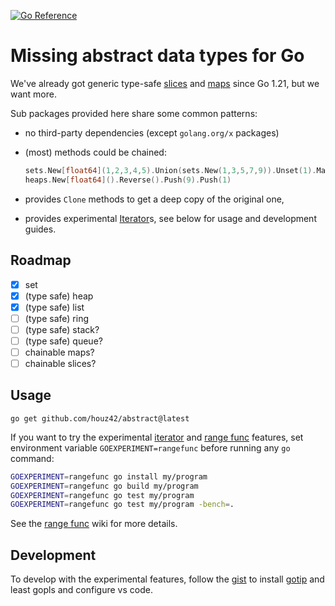 [![Go Reference](https://pkg.go.dev/badge/github.com/houz42/abstract.svg)](https://pkg.go.dev/github.com/houz42/abstract)

# Missing abstract data types for Go

We've already got generic type-safe [slices](https://pkg.go.dev/slices) and [maps](https://pkg.go.dev/maps) since Go 1.21, but we want more.

Sub packages provided here share some common patterns:

- no third-party dependencies (except `golang.org/x` packages)
- (most) methods could be chained:

    ```go
    sets.New[float64](1,2,3,4,5).Union(sets.New(1,3,5,7,9)).Unset(1).Map(math.Sqrt)
    heaps.New[float64]().Reverse().Push(9).Push(1)
    ```

- provides `Clone` methods to get a deep copy of the original one,
- provides experimental [Iterator]s, see below for usage and development guides.

## Roadmap

- [x] set
- [x] (type safe) heap
- [x] (type safe) list
- [ ] (type safe) ring
- [ ] (type safe) stack?
- [ ] (type safe) queue?
- [ ] chainable maps?
- [ ] chainable slices?

## Usage

`go get github.com/houz42/abstract@latest`

If you want to try the experimental [iterator] and [range func] features,
set environment variable `GOEXPERIMENT=rangefunc` before running any `go` command:

```sh
GOEXPERIMENT=rangefunc go install my/program
GOEXPERIMENT=rangefunc go build my/program
GOEXPERIMENT=rangefunc go test my/program
GOEXPERIMENT=rangefunc go test my/program -bench=.
```

See the [range func] wiki for more details.

## Development

To develop with the experimental features, follow the [gist] to
install [gotip] and least gopls and configure vs code.

[range func]: https://github.com/golang/go/wiki/RangefuncExperiment
[iterator]: https://github.com/golang/go/issues/61897
[gotip]: https://pkg.go.dev/golang.org/dl/gotip
[gist]: https://gist.github.com/nikgalushko/e1b5c85c64653dd554a7a904bbef4eee
